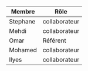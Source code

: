 | Membre | Rôle |
|--------|------|
| Stephane | collaborateur |
| Mehdi | collaborateur |
| Omar | Référent |
| Mohamed | collaborateur |
| Ilyes | collaborateur |
